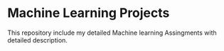 # Machine Learning Projects

This repository include my detailed Machine learning Assingments with detailed description.
 
